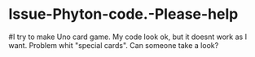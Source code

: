 # Issue-Phyton-code.-Please-help
#I try to make Uno card game. My code look ok, but it doesnt work as I want. Problem whit "special cards". Can someone take a look?




